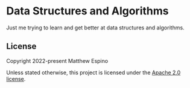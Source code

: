 # Data Structures and Algorithms

Just me trying to learn and get better at data structures and algorithms.

## License

Copyright 2022-present Matthew Espino

Unless stated otherwise, this project is licensed under the [Apache 2.0 license](LICENSE).
